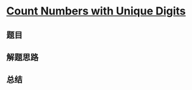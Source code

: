 # [Count Numbers with Unique Digits](https://leetcode.com/problems/count-numbers-with-unique-digits/)

## 题目


## 解题思路


## 总结


